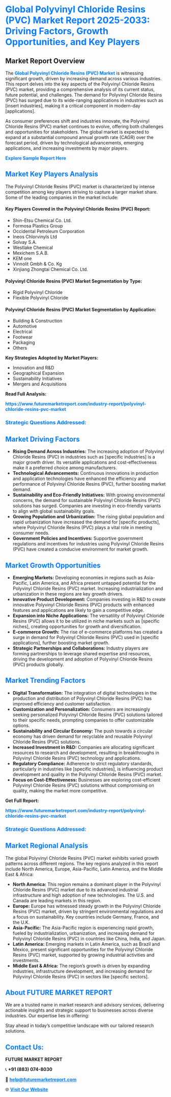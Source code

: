 <h1 style="color: #007BFF;">Global Polyvinyl Chloride Resins (PVC) Market Report 2025-2033: Driving Factors, Growth Opportunities, and Key Players</h1>

<section id="overview">
<h2>Market Report Overview</h2>
<p>The <a href="https://www.futuremarketreport.com/industry-report/polyvinyl-chloride-resins-pvc-market" style="color: #007BFF; text-decoration: none;"><strong>Global Polyvinyl Chloride Resins (PVC) Market</strong></a> is witnessing significant growth, driven by increasing demand across various industries. This report delves into the key aspects of the Polyvinyl Chloride Resins (PVC) market, providing a comprehensive analysis of its current status, future potential, and challenges. The demand for Polyvinyl Chloride Resins (PVC) has surged due to its wide-ranging applications in industries such as [insert industries], making it a critical component in modern-day [applications].</p>
<p>As consumer preferences shift and industries innovate, the Polyvinyl Chloride Resins (PVC) market continues to evolve, offering both challenges and opportunities for stakeholders. The global market is expected to expand at a substantial compound annual growth rate (CAGR) over the forecast period, driven by technological advancements, emerging applications, and increasing investments by major players.</p>
</section>

<section id="overview">
<p><a href="https://www.futuremarketreport.com/request-sample/reportId=33148" style="color: #007BFF; text-decoration: none;"><strong>Explore Sample Report Here</strong></a></p>
</section>

<section id="key-players">
<h2 style="color: #007BFF;">Market Key Players Analysis</h2>
<p>The Polyvinyl Chloride Resins (PVC) market is characterized by intense competition among key players striving to capture a larger market share. Some of the leading companies in the market include:</p>
<h4>Key Players Covered in the Polyvinyl Chloride Resins (PVC) Report:</h4>
<ul><li>Shin-Etsu Chemical Co. Ltd.</li><li>Formosa Plastics Group</li><li>Occidental Petroleum Corporation</li><li>Ineos Chlorvinyls Ltd</li><li>Solvay S.A.</li><li>Westlake Chemical</li><li>Mexichem S.A.B.</li><li>KEM one</li><li>Vinnolit Gmbh &amp; Co. Kg</li><li>Xinjiang Zhongtai Chemical Co. Ltd.</li></ul>
<h4>Polyvinyl Chloride Resins (PVC) Market Segmentation by Type:</h4>
<ul><li>Rigid Polyvinyl Chloride</li><li>Flexible Polyvinyl Chloride</li></ul>

<h4>Polyvinyl Chloride Resins (PVC) Market Segmentation by Application:</h4>
<ul><li>Building &amp; Construction</li><li>Automotive</li><li>Electrical</li><li>Footwear</li><li>Packaging</li><li>Others</li></ul>
<p><strong>Key Strategies Adopted by Market Players:</strong></p>
<ul>
<li>Innovation and R&D</li>
<li>Geographical Expansion</li>
<li>Sustainability Initiatives</li>
<li>Mergers and Acquisitions</li>
</ul>
</section>

<section>
<p><strong>Read Full Analysis: </strong></p><a href="https://www.futuremarketreport.com/industry-report/polyvinyl-chloride-resins-pvc-market" style="color: #007BFF; text-decoration: none;"><strong>https://www.futuremarketreport.com/industry-report/polyvinyl-chloride-resins-pvc-market</strong></a>
<h3 style="color: #007BFF;">Strategic Questions Addressed:</h3>
</section>

<section id="driving-factors">
<h2 style="color: #007BFF;">Market Driving Factors</h2>
<ul>
<li><strong>Rising Demand Across Industries:</strong> The increasing adoption of Polyvinyl Chloride Resins (PVC) in industries such as [specific industries] is a major growth driver. Its versatile applications and cost-effectiveness make it a preferred choice among manufacturers.</li>
<li><strong>Technological Advancements:</strong> Continuous innovations in production and application technologies have enhanced the efficiency and performance of Polyvinyl Chloride Resins (PVC), further boosting market demand.</li>
<li><strong>Sustainability and Eco-Friendly Initiatives:</strong> With growing environmental concerns, the demand for sustainable Polyvinyl Chloride Resins (PVC) solutions has surged. Companies are investing in eco-friendly variants to align with global sustainability goals.</li>
<li><strong>Growing Population and Urbanization:</strong> The rising global population and rapid urbanization have increased the demand for [specific products], where Polyvinyl Chloride Resins (PVC) plays a vital role in meeting consumer needs.</li>
<li><strong>Government Policies and Incentives:</strong> Supportive government regulations and incentives for industries using Polyvinyl Chloride Resins (PVC) have created a conducive environment for market growth.</li>
</ul>
</section>

<section id="growth-opportunities">
<h2 style="color: #007BFF;">Market Growth Opportunities</h2>
<ul>
<li><strong>Emerging Markets:</strong> Developing economies in regions such as Asia-Pacific, Latin America, and Africa present untapped potential for the Polyvinyl Chloride Resins (PVC) market. Increasing industrialization and urbanization in these regions are key growth drivers.</li>
<li><strong>Innovative Product Development:</strong> Companies investing in R&D to create innovative Polyvinyl Chloride Resins (PVC) products with enhanced features and applications are likely to gain a competitive edge.</li>
<li><strong>Expansion into Niche Applications:</strong> The versatility of Polyvinyl Chloride Resins (PVC) allows it to be utilized in niche markets such as [specific niches], creating opportunities for growth and diversification.</li>
<li><strong>E-commerce Growth:</strong> The rise of e-commerce platforms has created a surge in demand for Polyvinyl Chloride Resins (PVC) used in [specific applications], further boosting market growth.</li>
<li><strong>Strategic Partnerships and Collaborations:</strong> Industry players are forming partnerships to leverage shared expertise and resources, driving the development and adoption of Polyvinyl Chloride Resins (PVC) products globally.</li>
</ul>
</section>

<section id="trending-factors">
<h2 style="color: #007BFF;">Market Trending Factors</h2>
<ul>
<li><strong>Digital Transformation:</strong> The integration of digital technologies in the production and distribution of Polyvinyl Chloride Resins (PVC) has improved efficiency and customer satisfaction.</li>
<li><strong>Customization and Personalization:</strong> Consumers are increasingly seeking personalized Polyvinyl Chloride Resins (PVC) solutions tailored to their specific needs, prompting companies to offer customizable options.</li>
<li><strong>Sustainability and Circular Economy:</strong> The push towards a circular economy has driven demand for recyclable and reusable Polyvinyl Chloride Resins (PVC) solutions.</li>
<li><strong>Increased Investment in R&D:</strong> Companies are allocating significant resources to research and development, resulting in breakthroughs in Polyvinyl Chloride Resins (PVC) technology and applications.</li>
<li><strong>Regulatory Compliance:</strong> Adherence to strict regulatory standards, particularly in industries like [specific industries], is influencing product development and quality in the Polyvinyl Chloride Resins (PVC) market.</li>
<li><strong>Focus on Cost-Effectiveness:</strong> Businesses are exploring cost-efficient Polyvinyl Chloride Resins (PVC) solutions without compromising on quality, making the market more competitive.</li>
</ul>
</section>

<section>
<p><strong>Get Full Report: </strong></p><a href="https://www.futuremarketreport.com/industry-report/polyvinyl-chloride-resins-pvc-market" style="color: #007BFF; text-decoration: none;"><strong>https://www.futuremarketreport.com/industry-report/polyvinyl-chloride-resins-pvc-market</strong></a>
<h3 style="color: #007BFF;">Strategic Questions Addressed:</h3>
</section>


<section id="regional-analysis">
<h2 style="color: #007BFF;">Market Regional Analysis</h2>
<p>The global Polyvinyl Chloride Resins (PVC) market exhibits varied growth patterns across different regions. The key regions analyzed in this report include North America, Europe, Asia-Pacific, Latin America, and the Middle East & Africa:</p>
<ul>
<li><strong>North America:</strong> This region remains a dominant player in the Polyvinyl Chloride Resins (PVC) market due to its advanced industrial infrastructure and high adoption of new technologies. The U.S. and Canada are leading markets in this region.</li>
<li><strong>Europe:</strong> Europe has witnessed steady growth in the Polyvinyl Chloride Resins (PVC) market, driven by stringent environmental regulations and a focus on sustainability. Key countries include Germany, France, and the U.K.</li>
<li><strong>Asia-Pacific:</strong> The Asia-Pacific region is experiencing rapid growth, fueled by industrialization, urbanization, and increasing demand for Polyvinyl Chloride Resins (PVC) in countries like China, India, and Japan.</li>
<li><strong>Latin America:</strong> Emerging markets in Latin America, such as Brazil and Mexico, present significant opportunities for the Polyvinyl Chloride Resins (PVC) market, supported by growing industrial activities and investments.</li>
<li><strong>Middle East & Africa:</strong> The region’s growth is driven by expanding industries, infrastructure development, and increasing demand for Polyvinyl Chloride Resins (PVC) in sectors like [specific sectors].</li>
</ul>
</section>

<footer>
<h2 style="color: #007BFF;">About FUTURE MARKET REPORT</h2>
<p>We are a trusted name in market research and advisory services, delivering actionable insights and strategic support to businesses across diverse industries. Our expertise lies in offering:</p>

<p>Stay ahead in today’s competitive landscape with our tailored research solutions.</p>

<h2 style="color: #007BFF;">Contact Us:</h2>
<p><strong>FUTURE MARKET REPORT</strong></p>
<p>📞 <strong>+91 (883) 074-8030</strong></p>
<p>📧 <strong><a href="mailto:help@futuremarketreport.com" style="color: #007BFF;">help@futuremarketreport.com</a></strong></p>
<p>🌐 <strong><a href="https://www.futuremarketreport.com/" style="color: #007BFF;">Visit Our Website</a></strong></p>
</footer>